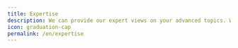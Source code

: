 ```yaml
---
title: Expertise
description: We can provide our expert views on your advanced topics. We'll help you put adapted cutting-edge technology into your product.
icon: graduation-cap
permalink: /en/expertise
---
```


